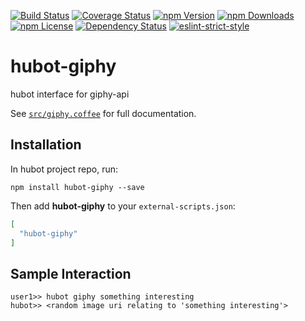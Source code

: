 [![Build Status](https://img.shields.io/travis/patsissons/hubot-giphy.svg?branch=develop)](https://travis-ci.org/patsissons/hubot-giphy)
[![Coverage Status](https://img.shields.io/coveralls/patsissons/hubot-giphy/develop.svg)](https://coveralls.io/github/patsissons/hubot-giphy?branch=develop)
[![npm Version](https://img.shields.io/npm/v/hubot-giphy.svg)](https://www.npmjs.com/package/hubot-giphy)
[![npm Downloads](https://img.shields.io/npm/dt/hubot-giphy.svg)](https://www.npmjs.com/package/hubot-giphy)
[![npm License](https://img.shields.io/npm/l/hubot-giphy.svg)](https://www.npmjs.com/package/hubot-giphy)
[![Dependency Status](https://img.shields.io/versioneye/d/nodejs/hubot-giphy.svg)](https://www.versioneye.com/nodejs/hubot-giphy)
[![eslint-strict-style](https://img.shields.io/badge/code%20style-strict-117D6B.svg)](https://github.com/keithamus/eslint-config-strict)

# hubot-giphy

hubot interface for giphy-api

See [`src/giphy.coffee`](src/giphy.coffee) for full documentation.

## Installation

In hubot project repo, run:

`npm install hubot-giphy --save`

Then add **hubot-giphy** to your `external-scripts.json`:

```json
[
  "hubot-giphy"
]
```

## Sample Interaction

```
user1>> hubot giphy something interesting
hubot>> <random image uri relating to 'something interesting'>
```
